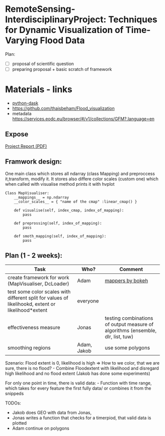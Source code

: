 # RemoteSensing-InterdisciplinaryProject: Techniques for Dynamic Visualization of Time-Varying Flood Data
Plan:
 - [ ] proposal of scientific question
 - [ ] preparing proposal + basic scratch of framework 

# Materials - links
- [python-dask](https://docs.eodc.eu/services/dask.html)
- https://github.com/thaisbeham/Flood_visualization
- metadata https://services.eodc.eu/browser/#/v1/collections/GFM?.language=en


## Expose
[Project Report (PDF)](dynamic-flood-visualization/docs/expose.pdf)

## Framwork design:
One main class which stores all ndarray (class Mapping) and preproccess it,transform, modify it.
It stores also differe color scales (custom one) which when called with visualise method prints it with hvplot

```
Class MapVisualiser:
    __mappings__ = np.ndarray 
    __color_scales__ = { "name of the cmap" :linear_cmap() }

    def visualise(self, index_cmap, index_of_mapping):
        pass

    def preprossing(self, index_of_mapping):
        pass
    
    def smoth_mapping(self, index_of_mapping):
        pass

```
 ## Plan (1 - 2 weeks):
| Task | Who? | Comment |
| ---- |------| --------|
| create framework for work (MapVisualiser, DcLoader)| Adam |  [mappers by bokeh](https://docs.bokeh.org/en/dev-3.0/docs/user_guide/styling/palettes_mappers.html) | 
|  test some color scales with different split for values of likelihookd, extent or likelihood*extent  | everyone |
| effectiveness measure | Jonas | testing combinations of output measure of algorithms (ensemble, dlr, list, tuw)|
| smoothing regions | Adam, Jakob | use some polygons  |


Szenario: Flood extent is 0, likelihood is high => How to we color, that we are sure, there is no flood? 
    - Combine Floodextent with likelihood and disregard high likelihood and no flood extent (Jakob has done some experiments)

For only one point in time, there is valid data:
    - Function with time range, which takes for every feature the first fully data/ or combines it from the snippeds

TODOs:
- Jakob does GEO with data from Jonas,
- Jonas writes a function that checks for a timerpiod, that valid data is plotted
- Adam continue on polygons

